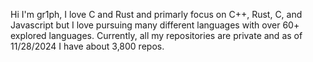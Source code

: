 Hi I'm gr1ph, I love C and Rust and primarly focus on C++, Rust, C, and Javascript but I love pursuing many different languages with over 60+ explored languages. Currently, all my repositories are private and as of 11/28/2024 I have about 3,800 repos.
